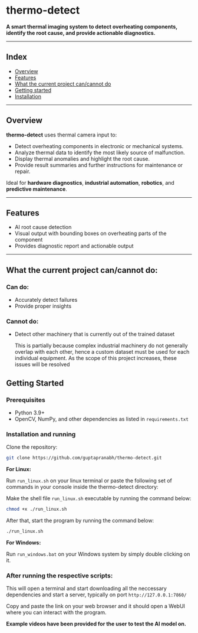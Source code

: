 # thermo-detect

**A smart thermal imaging system to detect overheating components, identify the root cause, and provide actionable diagnostics.**

---

## Index

- [Overview](https://github.com/guptapranabh/thermo-detect?tab=readme-ov-file#overview)
- [Features](https://github.com/guptapranabh/thermo-detect?tab=readme-ov-file#features)
- [What the current project can/cannot do](https://github.com/guptapranabh/thermo-detect?tab=readme-ov-file#what-the-current-project-cancannot-do)
- [Getting started](https://github.com/guptapranabh/thermo-detect?tab=readme-ov-file#getting-started)
- [Installation](https://github.com/guptapranabh/thermo-detect?tab=readme-ov-file#installation-and-running)

---
## Overview

**thermo-detect** uses thermal camera input to:
- Detect overheating components in electronic or mechanical systems.
- Analyze thermal data to identify the most likely source of malfunction.
- Display thermal anomalies and highlight the root cause.
- Provide result summaries and further instructions for maintenance or repair.

Ideal for **hardware diagnostics**, **industrial automation**, **robotics**, and **predictive maintenance**.

---

## Features

- AI root cause detection
- Visual output with bounding boxes on overheating parts of the component
- Provides diagnostic report and actionable output

---

## What the current project can/cannot do:


### Can do:

- Accurately detect failures 
- Provide proper insights

### Cannot do:

- Detect other machinery that is currently out of the trained dataset

  This is partially because complex industrial machinery do not generally overlap with each other,
  hence a custom dataset must be used for each individual equipment.
  As the scope of this project increases, these issues will be resolved

## Getting Started

### Prerequisites
- Python 3.9+
- OpenCV, NumPy, and other dependencies as listed in `requirements.txt`


### Installation and running

Clone the repository:
```bash
git clone https://github.com/guptapranabh/thermo-detect.git
```

**For Linux:**

Run `run_linux.sh` on your linux terminal or paste the following set of commands in your console inside the thermo-detect directory:

Make the shell file `run_linux.sh` executable by running the command below:
```bash
chmod +x ./run_linux.sh
```

After that, start the program by running the command below:
```bash
./run_linux.sh
```

**For Windows:**

Run `run_windows.bat` on your Windows system by simply double clicking on it.



### After running the respective scripts:

  
This will open a terminal and start downloading all the neccessary dependencies and start a server, typically on port `http://127.0.0.1:7860/`

Copy and paste the link on your web browser and it should open a WebUI where you can interact with the program.



**Example videos have been provided for the user to test the AI model on.**
